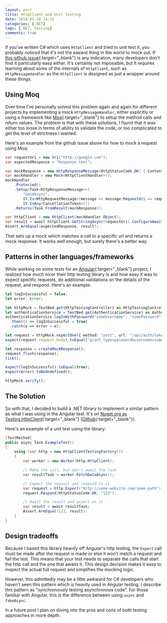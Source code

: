 ```yaml
---
layout: post
title: HttpClient and Unit Testing
date: 2018-01-28 14:32
categories: [.NET]
tags: [.NET, testing]
comments: true
---
```

If you've written C# which uses `HttpClient` and tried to unit test it, you probably noticed that it's not the easiest thing in the world to mock out. If [this github issue](https://github.com/dotnet/corefx/issues/1624){:target="_blank"} is any indication, many developers don't find it particularly easy either. It's certainly not impossible, but it requires learning about some of the internals of `HttpClient`, such as `HttpMessageHandler` as the `HttpClient` is designed as just a wrapper around these things.

## Using Moq
Over time I've personally solved this problem again and again for different projects by implementing a mock `HttpMessageHandler`, either explicitly or using a framework like [Moq](https://github.com/Moq/moq4){:target="_blank"} to setup the method calls and return values. The problem is that with these solutions, I found that it was either too loose in terms of ability to validate the code, or too complicated to get the level of strictness I wanted.

Here's an example from the github issue above for how to mock a request using Moq:

```cs
var requestUri = new Uri("http://google.com");
var expectedResponse = "Response text";

var mockResponse = new HttpResponseMessage(HttpStatusCode.OK) { Content = new StringContent(expectedResponse) };
var mockHandler = new Mock<HttpClientHandler>();
mockHandler
    .Protected()
    .Setup<Task<HttpResponseMessage>>(
        "SendAsync",
        It.Is<HttpRequestMessage>(message => message.RequestUri == requestUri),
        It.IsAny<CancellationToken>())
    .Returns(Task.FromResult(mockResponse));

var httpClient = new HttpClient(mockHandler.Object);
var result = await httpClient.GetStringAsync(requestUri).ConfigureAwait(false);
Assert.AreEqual(expectedResponse, result);
```

That sets up a mock which matches a call to a specific url and returns a mock response. It works well enough, but surely there's a better way.

## Patterns in other languages/frameworks

While working on some tests for an [Angular](https://angular.io/){:target="_blank"} project, I realized how much nicer their http testing library is and how easy it was to expect specific requests, do additional validations on the details of the request, and respond. Here's an example:

```ts
let logInSuccessful = false;
let error: Error;

let httpMock = TestBed.get(HttpTestingController) as HttpTestingController;
let authenticationService = TestBed.get(AuthenticationService) as AuthenticationService;
authenticationService.logInWithPassword("someUsername", "somePassword")
  .then(() => logInSuccessful = true)
  .catch(e => error = e);

let request = httpMock.expectOne({ method: "post", url: "/api/auth/token" });
expect(request.request.body).toEqual("grant_type=password&username=someUsername&password=somePassword&scope=openid%20offline_access");

let response = createMockResponse();
request.flush(response);
tick();

expect(logInSuccessful).toEqual(true);
expect(error).toBeUndefined();

httpMock.verify();
```

## The Solution

So with that, I decided to build a .NET library to implement a similar pattern as what I was using in the Angular test. It's on [Nuget.org as Testing.HttpClient](https://www.nuget.org/packages/Testing.HttpClient){:target="_blank"} ([Github](https://github.com/dfederm/Testing.HttpClient){:target="_blank"}).

Here's an example of a unit test using the library:

```cs
[TestMethod]
public async Task ExampleTest()
{
    using (var http = new HttpClientTestingFactory())
    {
        var worker = new Worker(http.HttpClient);

        // Make the call, but don't await the task
        var resultTask = worker.FetchDataAsync();

        // Expect the request and respond to it
        var request = http.Expect("http://some-website.com/some-path");
        request.Respond(HttpStatusCode.OK, "123");

        // Await the result and assert on it
        var result = await resultTask;
        Assert.AreEqual(123, result);
    }
}
```

## Design tradeoffs
Because I based this library heavily off Angular's http testing, the `Expect` call must be made after the request is made or else it won't match a request and fail the test. This means that your test needs to separate the calls that start the http call and the one that awaits it. This design decision makes it easy to inspect the actual full request and simplifies the mocking logic.

However, this admittedly may be a little awkward for C# developers who haven't seen this pattern which is heavily used in Angular testing. I describe this pattern as "synchronously testing asynchronous code". For those familiar with Angular, this is the difference between using `async` and `fakeAsync`.

In a future post I plan on diving into the pros and cons of both testing approaches in more depth.
